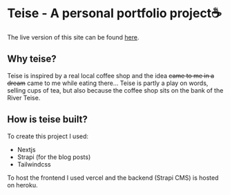 # Teise - A personal portfolio project☕
The live version of this site can be found [here](https://teise.vercel.app/).
## Why teise?
Teise is inspired by a real local coffee shop and the idea ~~came to me in a dream~~ came to me while eating there... 
Teise is partly a play on words, selling cups of tea, but also because the coffee shop sits on the bank of the River Teise.
## How is teise built?
To create this project I used:

 - Nextjs
 - Strapi (for the blog posts)
 - Tailwindcss
 
To host the frontend I used vercel and the backend (Strapi CMS) is hosted on heroku.

